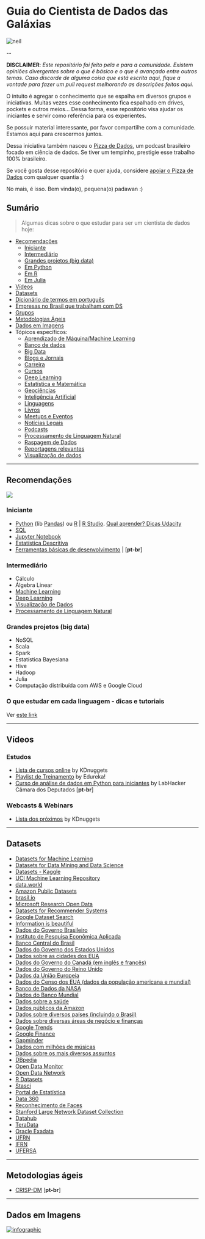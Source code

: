 # Guia do Cientista de Dados das Galáxias

![neil](https://media.giphy.com/media/3o7TKSjRrfIPjeiVyM/giphy.gif)

--

**DISCLAIMER**: *Este repositório foi feito pela e para a comunidade. Existem opiniões divergentes sobre o que é básico e o que é avançado entre outros temas.
Caso discorde de alguma coisa que está escrita aqui, fique a vontade para fazer um pull request melhorando as descrições feitas aqui.*

O intuito é  agregar o conhecimento que se espalha em diversos grupos e iniciativas. Muitas vezes esse conhecimento fica espalhado em drives, pockets e outros meios...
Dessa forma, esse repositório visa ajudar os iniciantes e servir como referência para os experientes.

Se possuir material interessante, por favor compartilhe com a comunidade. Estamos aqui para crescermos juntos.

Dessa iniciativa também nasceu o [Pizza de Dados](https://pizzadedados.com/), um podcast brasileiro
focado em ciência de dados. Se tiver um tempinho, prestigie esse trabalho 100% brasileiro.

Se você gosta desse repositório e quer ajuda, considere [apoiar o Pizza de Dados](https://apoia.se/pizzadedados) com qualquer quantia :)

No mais, é isso. Bem vinda(o), pequena(o) padawan :)

## Sumário

> Algumas dicas sobre o que estudar para ser um cientista de dados hoje:

<!-- toc -->

* [Recomendações](#recomendacoes)
  * [Iniciante](#iniciante)
  * [Intermediário](#intermediario)
  * [Grandes projetos (big data)](#grandesprojetos)
  * [Em Python](#empython)
  * [Em R](#emr)
  * [Em Julia](#emjulia)
* [Vídeos](#videos)
* [Datasets](#datasets)
* [Dicionário de termos em português](https://github.com/leportella/datascience-pizza/blob/master/dicionario.md)
* [Empresas no Brasil que trabalham com DS](https://github.com/leportella/datascience-pizza/blob/master/empresas.md)
* [Grupos](https://github.com/leportella/datascience-pizza/blob/master/topicos/grupos.md)
* [Metodologias Ágeis](#metodologiasageis)
* [Dados em Imagens](#imagens)
* Tópicos específicos:
  * [Aprendizado de Máquina/Machine Learning](https://github.com/leportella/datascience-pizza/blob/master/topicos/aprendizado-de-maquina.md)
  * [Banco de dados](https://github.com/leportella/datascience-pizza/blob/master/topicos/banco-de-dados.md)
  * [Big Data](https://github.com/leportella/datascience-pizza/blob/master/topicos/big-data.md)
  * [Blogs e Jornais](https://github.com/leportella/datascience-pizza/blob/master/topicos/blogs-jornais.md)
  * [Carreira](https://github.com/leportella/datascience-pizza/blob/master/topicos/carreira.md)
  * [Cursos](https://github.com/leportella/datascience-pizza/blob/master/topicos/cursos.md)
  * [Deep Learning](https://github.com/leportella/datascience-pizza/blob/master/topicos/deep-learning.md)
  * [Estatística e Matemática](https://github.com/leportella/datascience-pizza/blob/master/topicos/estatistica-e-matematica.md)
  * [Geociências](https://github.com/leportella/datascience-pizza/blob/master/topicos/geociencias.md)
  * [Inteligência Artificial](https://github.com/leportella/datascience-pizza/blob/master/topicos/inteligencia-artificial.md)
  * [Linguagens](https://github.com/leportella/datascience-pizza/blob/master/topicos/linguagens.md)
  * [Livros](https://github.com/leportella/datascience-pizza/blob/master/topicos/livros.md)
  * [Meetups e Eventos](https://github.com/leportella/datascience-pizza/blob/master/topicos/meetups-e-eventos.md)
  * [Notícias Legais](https://github.com/leportella/datascience-pizza/blob/master/topicos/noticias-legais.md)
  * [Podcasts](https://github.com/leportella/datascience-pizza/blob/master/topicos/podcasts.md)
  * [Processamento de Linguagem Natural](https://github.com/leportella/datascience-pizza/blob/master/topicos/processamento-de-linguagem-natural.md)
  * [Raspagem de Dados](https://github.com/leportella/datascience-pizza/blob/master/topicos/raspagem-de-dados.md)
  * [Reportagens relevantes](https://github.com/leportella/datascience-pizza/blob/master/topicos/noticias-legais.md)
  * [Visualização de dados](https://github.com/leportella/datascience-pizza/blob/master/topicos/visualizacao-de-dados.md)

--------------------------------------------------

<h2 id="recomendacoes">Recomendações</h2>

![](https://media.giphy.com/media/Lq3ueCSWjnQPu/giphy.gif)

<h3 id="iniciante">Iniciante</h3>

- [Python](https://www.python.org/) (lib [Pandas](https://pandas.pydata.org/)) ou [R](https://cloud.r-project.org/) | [R Studio](https://www.rstudio.com/products/rstudio/download/#download). [Qual aprender? Dicas Udacity](https://blog.udacity.com/2015/01/python-vs-r-learn-first.html)
- [SQL](https://pt.khanacademy.org/computing/computer-programming/sql#sql-basics)
- [Jupyter Notebook](http://jupyter.org/)
- [Estatística Descritiva](https://br.udacity.com/course/intro-to-descriptive-statistics--ud827)
- [Ferramentas básicas de desenvolvimento](https://medium.com/pizzadedados/ferramentas-desenvolvimento-ciencia-dados-c54d112871d8) | [**pt-br**]

<h3 id="intermediario">Intermediário</h3>

- Cálculo
- Álgebra Linear
- [Machine Learning](https://github.com/leportella/datascience-pizza/blob/master/topicos/aprendizado-de-maquina.md)
- [Deep Learning](https://github.com/leportella/datascience-pizza/blob/master/topicos/deep-learning.md)
- [Visualização de Dados](https://github.com/leportella/datascience-pizza/blob/master/topicos/visualizacao-de-dados.md)
- [Processamento de Linguagem Natural](https://github.com/leportella/datascience-pizza/blob/master/topicos/processamento-de-linguagem-natural.md)

<h3 id="grandesprojetos">Grandes projetos (big data)</h3>

- NoSQL
- Scala
- Spark
- Estatística Bayesiana
- Hive
- Hadoop
- Julia
- Computação distribuída com AWS e Google Cloud

### O que estudar em cada linguagem - dicas e tutoriais

Ver [este link](https://github.com/leportella/datascience-pizza/blob/master/topicos/linguagens.md)

--------------------------------------------------

<h2 id="videos">Vídeos</h2>

### Estudos

- [Lista de cursos online](http://www.kdnuggets.com/education/online.html) by KDnuggets
- [Playlist de Treinamento](https://www.youtube.com/playlist?list=PL9ooVrP1hQOGR57Y4g1LFhn1JXVgn1lkX) by Edureka!
- [Curso de análise de dados em Python para iniciantes](https://www.youtube.com/playlist?list=PLqiFjCF_dtcymXtdjwAP4s7tRoW4CYwnH) by LabHacker Câmara dos Deputados [**pt-br**]

### Webcasts & Webinars

- [Lista dos próximos](http://www.kdnuggets.com/webcasts/index.html) by KDnuggets

--------------------------------------------------

<h2 id="datasets">Datasets</h2>

- [Datasets for Machine Learning](https://docs.google.com/spreadsheets/d/1AQvZ7-Kg0lSZtG1wlgbIsrm90HaTZrJGQMz-uKRRlFw/edit#gid=0)
- [Datasets for Data Mining and Data Science](http://www.kdnuggets.com/datasets/index.html)
- [Datasets - Kaggle](https://www.kaggle.com/datasets)
- [UCI Machine Learning Repository](https://archive.ics.uci.edu/ml/datasets.html)
- [data.world](https://data.world/)
- [Amazon Public Datasets](https://aws.amazon.com/pt/public-datasets/)
- [brasil.io](https://brasil.io/datasets)
- [Microsoft Research Open Data](https://msropendata.com/)
- [Datasets for Recommender Systems](https://github.com/caserec/Datasets-for-Recommneder-Systems)
- [Google Dataset Search](https://toolbox.google.com/datasetsearch)
- [Information is beautiful](https://informationisbeautiful.net/data/)
- [Dados do Governo Brasileiro](http://dados.gov.br)
- [Instituto de Pesquisa Econômica Aplicada](http://www.ipeadata.gov.br)
- [Banco Central do Brasil](https://www3.bcb.gov.br)
- [Dados do Governo dos Estados Unidos](http://data.gov)
- [Dados sobre as cidades dos EUA](http://datasf.org)
- [Dados do Governo do Canadá (em inglês e francês)](http://open.canada.ca)
- [Dados do Governo do Reino Unido](https://data.gov.uk)
- [Dados da União Europeia](http://open-data.europa.eu/en/data)
- [Dados do Censo dos EUA (dados da população americana e mundial)](http://www.census.gov)
- [Banco de Dados da NASA](https://data.nasa.gov)
- [Dados do Banco Mundial](http://data.worldbank.org)
- [Dados sobre a saúde](http://www.healthdata.gov)
- [Dados públicos da Amazon](http://aws.amazon.com/datasets)
- [Dados sobre diversos países (incluindo o Brasil)](http://knoema.com)
- [Dados sobre diversas áreas de negócio e finanças](https://www.quandl.com)
- [Google Trends](https://www.google.com/trends)
- [Google Finance](https://www.google.com/finance)
- [Gapminder](http://www.gapminder.org/data)
- [Dados com milhões de músicas](https://aws.amazon.com/datasets/million-song-dataset)
- [Dados sobre os mais diversos assuntos](http://www.freebase.com)
- [DBpedia](http://wiki.dbpedia.org/)
- [Open Data Monitor](http://opendatamonitor.eu)
- [Open Data Network](http://www.opendatanetwork.com)
- [R Datasets](http://www.stats4stem.org/data-sets.html)
- [Stasci](http://www.statsci.org/datasets.html)
- [Portal de Estatística](http://www.statista.com)
- [Data 360](http://www.data360.org)
- [Reconhecimento de Faces](http://www.face-rec.org/databases)
- [Stanford Large Network Dataset Collection](http://snap.stanford.edu/data)
- [Datahub](http://datahub.io/dataset)
- [TeraData](teradata.com/Portuguese/Banco_de_Dados_da_Teradata)
- [Oracle Exadata](oracle.com/exadata)
- [UFRN](http://dados.ufrn.br/)
- [IFRN](https://dados.ifrn.edu.br/)
- [UFERSA](http://dadosabertos.ufersa.edu.br/)

--------------------------------------------------

<h2 id="metodologiasageis">Metodologias ágeis</h2>

- [CRISP-DM](http://www.bigdatabusiness.com.br/se-voce-se-interessa-por-big-data-precisa-entender-o-crisp-dm/) [**pt-br**]

--------------------------------------------------

<h2 id="imagens">Dados em Imagens</h2>

<a href="https://www.domo.com/blog/data-never-sleeps-5/"><img src="https://web-assets.domo.com/blog/wp-content/uploads/2017/07/17-blog-featured-data-never-sleeps-675x400-1.jpg" alt="infographic" /></a>
